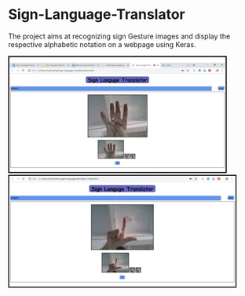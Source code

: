 # Sign-Language-Translator
The project aims at recognizing sign Gesture images and display the respective alphabetic notation on a webpage using Keras.

<div>
<img src="images/pic1.jpg" width="445">
<img src="images/pic2.jpg" width="465">
</div>
